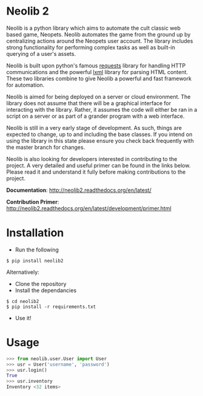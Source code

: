 Neolib 2
=======
Neolib is a python library which aims to automate the cult classic web based
game, Neopets. Neolib automates the game from the ground up by centralizing
actions around the Neopets user account. The library includes strong
functionality for performing complex tasks as well as built-in querying of a
user's assets.

Neolib is built upon python's famous [requests](http://docs.python-requests.org/en/latest/)
library for handling HTTP communications and the powerful [lxml](http://lxml.de/)
library for parsing HTML content. These two libraries combine to give Neolib a
powerful and fast framework for automation.

Neolib is aimed for being deployed on a server or cloud environment. The
library does not assume that there will be a graphical interface for interacting
with the library. Rather, it assumes the code will either be ran in a script on
a server or as part of a grander program with a web interface.

Neolib is still in a very early stage of development. As such, things are
expected to change, up to and including the base classes. If you intend on using
the library in this state please ensure you check back frequently with the master
branch for changes.

Neolib is also looking for developers interested in contributing to the project.
A very detailed and useful primer can be found in the links below. Please read
it and understand it fully before making contributions to the project.

**Documentation**: http://neolib2.readthedocs.org/en/latest/

**Contribution Primer**: http://neolib2.readthedocs.org/en/latest/development/primer.html

Installation
============
* Run the following

```
$ pip install neolib2
```

Alternatively:

* Clone the repository
* Install the dependancies

```
$ cd neolib2
$ pip install -r requirements.txt
```

* Use it!

Usage
=====
```python
>>> from neolib.user.User import User
>>> usr = User('username', 'password')
>>> usr.login()
True
>>> usr.inventory
Inventory <32 items>
```
